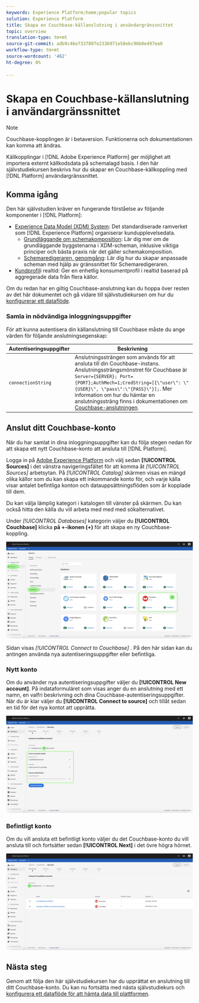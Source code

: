 ```yaml
---
keywords: Experience Platform;home;popular topics
solution: Experience Platform
title: Skapa en Couchbase-källanslutning i användargränssnittet
topic: overview
translation-type: tm+mt
source-git-commit: adb9c46e7337897e2336971e58ebc90b0e497ea0
workflow-type: tm+mt
source-wordcount: '462'
ht-degree: 0%

---
```



# Skapa en Couchbase-källanslutning i användargränssnittet

> [!NOTE]
> Couchbase-kopplingen är i betaversion. Funktionerna och dokumentationen kan komma att ändras.

Källkopplingar i [!DNL Adobe Experience Platform] ger möjlighet att importera externt källkodsdata på schemalagd basis. I den här självstudiekursen beskrivs hur du skapar en Couchbase-källkoppling med [!DNL Platform] användargränssnittet.

## Komma igång

Den här självstudien kräver en fungerande förståelse av följande komponenter i [!DNL Platform]:

* [Experience Data Model (XDM) System](../../../../../xdm/home.md): Det standardiserade ramverket som [!DNL Experience Platform] organiserar kundupplevelsedata.
   * [Grundläggande om schemakomposition](../../../../../xdm/schema/composition.md): Lär dig mer om de grundläggande byggstenarna i XDM-scheman, inklusive viktiga principer och bästa praxis när det gäller schemakomposition.
   * [Schemaredigeraren, genomgång](../../../../../xdm/tutorials/create-schema-ui.md): Lär dig hur du skapar anpassade scheman med hjälp av gränssnittet för Schemaredigeraren.
* [Kundprofil](../../../../../profile/home.md)i realtid: Ger en enhetlig konsumentprofil i realtid baserad på aggregerade data från flera källor.

Om du redan har en giltig Couchbase-anslutning kan du hoppa över resten av det här dokumentet och gå vidare till självstudiekursen om hur du [konfigurerar ett dataflöde](../../dataflow/databases.md).

### Samla in nödvändiga inloggningsuppgifter

För att kunna autentisera din källanslutning till Couchbase måste du ange värden för följande anslutningsegenskap:

| Autentiseringsuppgifter | Beskrivning |
| ---------- | ----------- |
| `connectionString` | Anslutningssträngen som används för att ansluta till din Couchbase-instans. Anslutningssträngsmönstret för Couchbase är `Server={SERVER}; Port={PORT};AuthMech=1;CredString=[{\"user\": \"{USER}\", \"pass\":\"{PASS}\"}];`. Mer information om hur du hämtar en anslutningssträng finns i dokumentationen om [Couchbase-anslutningen](https://docs.Couchbase.com/c-sdk/2.10/client-settings.html#configuring-overview). |

## Anslut ditt Couchbase-konto

När du har samlat in dina inloggningsuppgifter kan du följa stegen nedan för att skapa ett nytt Couchbase-konto att ansluta till [!DNL Platform].

Logga in på [Adobe Experience Platform](https://platform.adobe.com) och välj sedan **[!UICONTROL Sources]** i det vänstra navigeringsfältet för att komma åt *[!UICONTROL Sources]* arbetsytan. På *[!UICONTROL Catalog]* skärmen visas en mängd olika källor som du kan skapa ett inkommande konto för, och varje källa visar antalet befintliga konton och datauppsättningsflöden som är kopplade till dem.

Du kan välja lämplig kategori i katalogen till vänster på skärmen. Du kan också hitta den källa du vill arbeta med med med sökalternativet.

Under *[!UICONTROL Databases]* kategorin väljer du **[!UICONTROL Couchbase]** klicka **på +-ikonen (+)** för att skapa en ny Couchbase-koppling.

![katalog](../../../../images/tutorials/create/couchbase/catalog.png)

Sidan visas *[!UICONTROL Connect to Couchbase]* . På den här sidan kan du antingen använda nya autentiseringsuppgifter eller befintliga.

### Nytt konto

Om du använder nya autentiseringsuppgifter väljer du **[!UICONTROL New account]**. På indataformuläret som visas anger du en anslutning med ett namn, en valfri beskrivning och dina Couchbase-autentiseringsuppgifter. När du är klar väljer du **[!UICONTROL Connect to source]** och tillåt sedan en tid för det nya kontot att upprätta.

![koppla](../../../../images/tutorials/create/couchbase/new.png)

### Befintligt konto

Om du vill ansluta ett befintligt konto väljer du det Couchbase-konto du vill ansluta till och fortsätter sedan **[!UICONTROL Next]** i det övre högra hörnet.

![befintlig](../../../../images/tutorials/create/couchbase/existing.png)

## Nästa steg

Genom att följa den här självstudiekursen har du upprättat en anslutning till ditt Couchbase-konto. Du kan nu fortsätta med nästa självstudiekurs och [konfigurera ett dataflöde för att hämta data till plattformen](../../dataflow/databases.md).